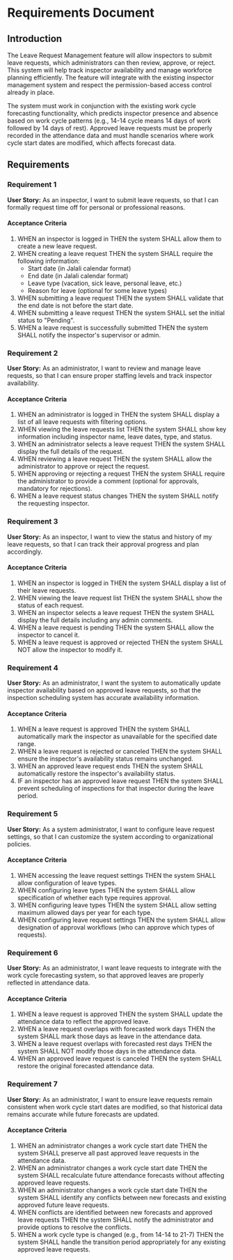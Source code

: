 # Requirements Document

## Introduction

The Leave Request Management feature will allow inspectors to submit leave requests, which administrators can then review, approve, or reject. This system will help track inspector availability and manage workforce planning efficiently. The feature will integrate with the existing inspector management system and respect the permission-based access control already in place.

The system must work in conjunction with the existing work cycle forecasting functionality, which predicts inspector presence and absence based on work cycle patterns (e.g., 14-14 cycle means 14 days of work followed by 14 days of rest). Approved leave requests must be properly recorded in the attendance data and must handle scenarios where work cycle start dates are modified, which affects forecast data.

## Requirements

### Requirement 1

**User Story:** As an inspector, I want to submit leave requests, so that I can formally request time off for personal or professional reasons.

#### Acceptance Criteria

1. WHEN an inspector is logged in THEN the system SHALL allow them to create a new leave request.
2. WHEN creating a leave request THEN the system SHALL require the following information:
   - Start date (in Jalali calendar format)
   - End date (in Jalali calendar format)
   - Leave type (vacation, sick leave, personal leave, etc.)
   - Reason for leave (optional for some leave types)
3. WHEN submitting a leave request THEN the system SHALL validate that the end date is not before the start date.
4. WHEN submitting a leave request THEN the system SHALL set the initial status to "Pending".
5. WHEN a leave request is successfully submitted THEN the system SHALL notify the inspector's supervisor or admin.

### Requirement 2

**User Story:** As an administrator, I want to review and manage leave requests, so that I can ensure proper staffing levels and track inspector availability.

#### Acceptance Criteria

1. WHEN an administrator is logged in THEN the system SHALL display a list of all leave requests with filtering options.
2. WHEN viewing the leave requests list THEN the system SHALL show key information including inspector name, leave dates, type, and status.
3. WHEN an administrator selects a leave request THEN the system SHALL display the full details of the request.
4. WHEN reviewing a leave request THEN the system SHALL allow the administrator to approve or reject the request.
5. WHEN approving or rejecting a request THEN the system SHALL require the administrator to provide a comment (optional for approvals, mandatory for rejections).
6. WHEN a leave request status changes THEN the system SHALL notify the requesting inspector.

### Requirement 3

**User Story:** As an inspector, I want to view the status and history of my leave requests, so that I can track their approval progress and plan accordingly.

#### Acceptance Criteria

1. WHEN an inspector is logged in THEN the system SHALL display a list of their leave requests.
2. WHEN viewing the leave request list THEN the system SHALL show the status of each request.
3. WHEN an inspector selects a leave request THEN the system SHALL display the full details including any admin comments.
4. WHEN a leave request is pending THEN the system SHALL allow the inspector to cancel it.
5. WHEN a leave request is approved or rejected THEN the system SHALL NOT allow the inspector to modify it.

### Requirement 4

**User Story:** As an administrator, I want the system to automatically update inspector availability based on approved leave requests, so that the inspection scheduling system has accurate availability information.

#### Acceptance Criteria

1. WHEN a leave request is approved THEN the system SHALL automatically mark the inspector as unavailable for the specified date range.
2. WHEN a leave request is rejected or canceled THEN the system SHALL ensure the inspector's availability status remains unchanged.
3. WHEN an approved leave request ends THEN the system SHALL automatically restore the inspector's availability status.
4. IF an inspector has an approved leave request THEN the system SHALL prevent scheduling of inspections for that inspector during the leave period.

### Requirement 5

**User Story:** As a system administrator, I want to configure leave request settings, so that I can customize the system according to organizational policies.

#### Acceptance Criteria

1. WHEN accessing the leave request settings THEN the system SHALL allow configuration of leave types.
2. WHEN configuring leave types THEN the system SHALL allow specification of whether each type requires approval.
3. WHEN configuring leave types THEN the system SHALL allow setting maximum allowed days per year for each type.
4. WHEN configuring leave request settings THEN the system SHALL allow designation of approval workflows (who can approve which types of requests).

### Requirement 6

**User Story:** As an administrator, I want leave requests to integrate with the work cycle forecasting system, so that approved leaves are properly reflected in attendance data.

#### Acceptance Criteria

1. WHEN a leave request is approved THEN the system SHALL update the attendance data to reflect the approved leave.
2. WHEN a leave request overlaps with forecasted work days THEN the system SHALL mark those days as leave in the attendance data.
3. WHEN a leave request overlaps with forecasted rest days THEN the system SHALL NOT modify those days in the attendance data.
4. WHEN an approved leave request is canceled THEN the system SHALL restore the original forecasted attendance data.

### Requirement 7

**User Story:** As an administrator, I want to ensure leave requests remain consistent when work cycle start dates are modified, so that historical data remains accurate while future forecasts are updated.

#### Acceptance Criteria

1. WHEN an administrator changes a work cycle start date THEN the system SHALL preserve all past approved leave requests in the attendance data.
2. WHEN an administrator changes a work cycle start date THEN the system SHALL recalculate future attendance forecasts without affecting approved leave requests.
3. WHEN an administrator changes a work cycle start date THEN the system SHALL identify any conflicts between new forecasts and existing approved future leave requests.
4. WHEN conflicts are identified between new forecasts and approved leave requests THEN the system SHALL notify the administrator and provide options to resolve the conflicts.
5. WHEN a work cycle type is changed (e.g., from 14-14 to 21-7) THEN the system SHALL handle the transition period appropriately for any existing approved leave requests.